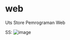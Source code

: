 # web

Uts Store Pemrograman Web

SS:
![image](https://github.com/Ceek350/web/assets/52951252/97b479aa-fdd4-4566-ab36-5ba74e96f820)
